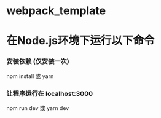 # webpack_template
# 在Node.js环境下运行以下命令

### 安装依赖 (仅安装一次)
npm install
或 yarn
### 让程序运行在 localhost:3000
npm run dev
或 yarn dev
